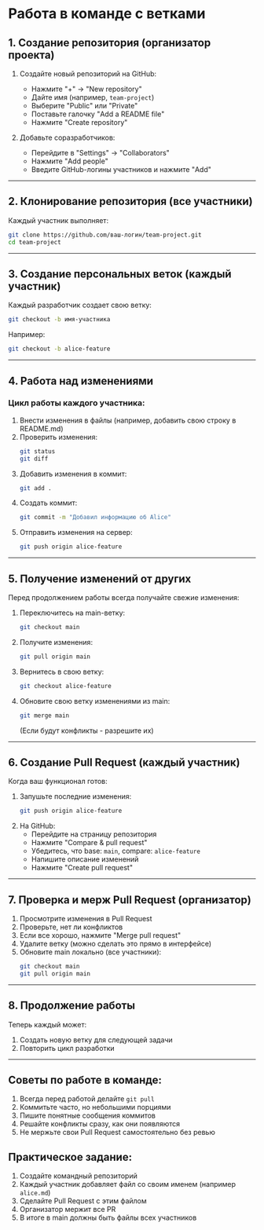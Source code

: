 # Работа в команде с ветками


## 1. Создание репозитория (организатор проекта)

1. Создайте новый репозиторий на GitHub:
   - Нажмите "+" → "New repository"
   - Дайте имя (например, `team-project`)
   - Выберите "Public" или "Private"
   - Поставьте галочку "Add a README file"
   - Нажмите "Create repository"

2. Добавьте соразработчиков:
   - Перейдите в "Settings" → "Collaborators"
   - Нажмите "Add people"
   - Введите GitHub-логины участников и нажмите "Add"

---

## 2. Клонирование репозитория (все участники)

Каждый участник выполняет:

```bash
git clone https://github.com/ваш-логин/team-project.git
cd team-project
```

---

## 3. Создание персональных веток (каждый участник)

Каждый разработчик создает свою ветку:

```bash
git checkout -b имя-участника
```
Например:
```bash
git checkout -b alice-feature
```

---

## 4. Работа над изменениями

### Цикл работы каждого участника:

1. Внести изменения в файлы (например, добавить свою строку в README.md)
2. Проверить изменения:
   ```bash
   git status
   git diff
   ```
3. Добавить изменения в коммит:
   ```bash
   git add .
   ```
4. Создать коммит:
   ```bash
   git commit -m "Добавил информацию об Alice"
   ```
5. Отправить изменения на сервер:
   ```bash
   git push origin alice-feature
   ```

---

## 5. Получение изменений от других

Перед продолжением работы всегда получайте свежие изменения:

1. Переключитесь на main-ветку:
   ```bash
   git checkout main
   ```
2. Получите изменения:
   ```bash
   git pull origin main
   ```
3. Вернитесь в свою ветку:
   ```bash
   git checkout alice-feature
   ```
4. Обновите свою ветку изменениями из main:
   ```bash
   git merge main
   ```
   (Если будут конфликты - разрешите их)

---

## 6. Создание Pull Request (каждый участник)

Когда ваш функционал готов:

1. Запушьте последние изменения:
   ```bash
   git push origin alice-feature
   ```
2. На GitHub:
   - Перейдите на страницу репозитория
   - Нажмите "Compare & pull request"
   - Убедитесь, что base: `main`, compare: `alice-feature`
   - Напишите описание изменений
   - Нажмите "Create pull request"

---

## 7. Проверка и мерж Pull Request (организатор)

1. Просмотрите изменения в Pull Request
2. Проверьте, нет ли конфликтов
3. Если все хорошо, нажмите "Merge pull request"
4. Удалите ветку (можно сделать это прямо в интерфейсе)
5. Обновите main локально (все участники):
   ```bash
   git checkout main
   git pull origin main
   ```

---

## 8. Продолжение работы

Теперь каждый может:
1. Создать новую ветку для следующей задачи
2. Повторить цикл разработки

---

## Советы по работе в команде:

1. Всегда перед работой делайте `git pull`
2. Коммитьте часто, но небольшими порциями
3. Пишите понятные сообщения коммитов
4. Решайте конфликты сразу, как они появляются
5. Не мержьте свои Pull Request самостоятельно без ревью

## Практическое задание:
1. Создайте командный репозиторий
2. Каждый участник добавляет файл со своим именем (например `alice.md`)
3. Сделайте Pull Request с этим файлом
4. Организатор мержит все PR
5. В итоге в main должны быть файлы всех участников